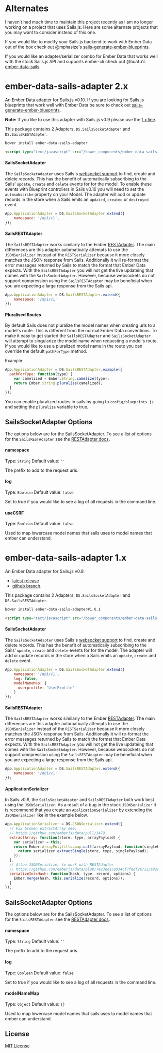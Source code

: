 Alternates
============================

I haven't had much time to maintain this project recently as I am no longer working on a project that uses Sails.js. Here are some alternate projects that you may want to consider instead of this one.

If you would like to modify your Sails.js backend to work with Ember Data out of the box check out @mphasize's [sails-generate-ember-blueprints](https://github.com/mphasize/sails-generate-ember-blueprints).

If you would like an adapter/serializer combo for Ember Data that works well with the stock Sails.js API and supports ember-cli check out @huafu's [ember-data-sails](https://github.com/huafu/ember-data-sails)


ember-data-sails-adapter 2.x
============================

An Ember Data adapter for Sails.js v0.10. If you are looking for Sails.js blueprints that work well with Ember Data be sure to check out [sails-generate-ember-blueprints](https://github.com/mphasize/sails-generate-ember-blueprints).

**Note:** If you like to use this adapter with Sails.js v0.9 please use the [1.x line](https://github.com/bmac/ember-data-sails-adapter#ember-data-sails-adapter-1x).

This package contains 2 Adapters, `DS.SailsSocketAdapter` and `DS.SailsRESTAdapter`. 

```bash
bower install ember-data-sails-adapter
```

```html
<script type="text/javascript" src="/bower_components/ember-data-sails-adapter/ember-data-sails-adapter.js"></script>
```

#### SailsSocketAdapter

The `SailsSocketAdapter` uses Sails's [websocket support](http://sailsjs.org/#!documentation/sockets) to find, create and delete records. This has the benefit of automatically subscribing to the Sails' `update`, `create` and `delete` events for for the model. To enable these events with Blueprint controllers in Sails v0.10 you will need to set the `autosubscribe` property on your Model. The adapter will add or update records in the store when a Sails emits an `updated`, `created` or `destroyed` event.

```javascript
App.ApplicationAdapter = DS.SailsSocketAdapter.extend({
    namespace: '/api/v1',
});
```

#### SailsRESTAdapter

The `SailsRESTAdapter` works similarly to the Ember [RESTAdapter](http://emberjs.com/api/data/classes/DS.RESTAdapter.html). The main differences are this adapter automatically attempts to use the `JSONSerializer` instead of the `RESTSerializer` because it more closely matches the JSON response from Sails. Additionally it will re-format the error messages returned by Sails to match the format that Ember Data expects. With the `SailsRESTAdapter` you will not get the live updateing that comes with the  `SailsSocketAdapter`. However, because websockets do not support compression using the `SailsRESTAdapter` may be beneficial when you are expecting a large response from the Sails api.

```javascript
App.ApplicationAdapter = DS.SailsRESTAdapter.extend({
    namespace: '/api/v1'
});
```

#### Pluralised Routes

By default Sails does not pluralize the model names when creating urls
to a model's route. This is different from the normal Ember Data
conventions. To make it easy to get started the `SailsRESTAdapter` and
`SailsSocketAdapter` will attempt to singularize the model name when
requesting a model's route. If you would like to use a pluralized
model name in the route you can override the default `pathForType`
method.

Example

```js
App.ApplicationAdapter = DS.SailsRESTAdapter.example({
  pathForType: function(type) {
    var camelized = Ember.String.camelize(type);
    return Ember.String.pluralize(camelized);
  }
});
```

You can enable pluralized routes in sails by going to
`config/blueprints.js` and setting the `pluralize` variable to true.

## SailsSocketAdapter Options
The options below are for the SailsSocketAdapter. To see a list of options for the `SailsRESTAdapter` see the [RESTAdapter docs](http://emberjs.com/api/data/classes/DS.RESTAdapter.html).

#### namespace
Type: `String`
Default value: `''`

The prefix to add to the request uris.

#### log
Type: `Boolean`
Default value: `false`

Set to true if you would like to see a log of all requests in the command line.

#### useCSRF
Type: `Boolean`
Default value: `false`

Used to map lowercase model names that sails uses to model names that ember can understand.


ember-data-sails-adapter 1.x
============================

An Ember Data adapter for Sails.js v0.9. 
- [latest release](https://github.com/bmac/ember-data-sails-adapter/releases/tag/1.0.0)
- [github branch](https://github.com/bmac/ember-data-sails-adapter/tree/1.x-master).

This package contains 2 Adapters, `DS.SailsSocketAdapter` and `DS.SailsRESTAdapter`. 

```bash
bower install ember-data-sails-adapter#1.0.1
```

```html
<script type="text/javascript" src="/bower_components/ember-data-sails-adapter/ember-data-sails-adapter.js"></script>
```

#### SailsSocketAdapter

The `SailsSocketAdapter` uses Sails's [websocket support](http://sailsjs.org/#!documentation/sockets) to find, create and delete records. This has the benefit of automatically subscribing to the Sails' `update`, `create` and `delete` events for for the model. The adapter will add or update records in the store when a Sails emits an `update`, `create` and `delete` event.

```javascript
App.ApplicationAdapter = DS.SailsSocketAdapter.extend({
    namespace: '/api/v1',
    log: false,
    modelNameMap: {
      userprofile: 'UserProfile'
    }
});
```

#### SailsRESTAdapter

The `SailsRESTAdapter` works similarly to the Ember [RESTAdapter](http://emberjs.com/api/data/classes/DS.RESTAdapter.html). The main differences are this adapter automatically attempts to use the `JSONSerializer` instead of the `RESTSerializer` because it more closely matches the JSON response from Sails. Additionally it will re-format the error messages returned by Sails to match the format that Ember Data expects. With the `SailsRESTAdapter` you will not get the live updateing that comes with the  `SailsSocketAdapter`. However, because websockets do not support compression using the `SailsRESTAdapter` may be beneficial when you are expecting a large response from the Sails api.

```javascript
App.ApplicationAdapter = DS.SailsRESTAdapter.extend({
    namespace: '/api/v1'
});
```

#### ApplicationSerializer
In Sails v0.9, the `SailsSocketAdapter` and `SailsRESTAdapter` both work best using the `JSONSerializer`. As a result of a bug in the stock `JSONSerializer` it is recommend that you create an `ApplicationSerializer` by extending the `JSONSerializer` like in the example below.

```javascript
App.ApplicationSerializer = DS.JSONSerializer.extend({
  // Fix broken extractArray see:
  // https://github.com/emberjs/data/pull/1479
  extractArray: function(store, type, arrayPayload) {
    var serializer = this;
    return Ember.ArrayPolyfills.map.call(arrayPayload, function(singlePayload) {
      return serializer.extractSingle(store, type, singlePayload);
    });
  },
  // Allow JSONSerializer to work with RESTAdapter
  // https://github.com/emberjs/data/blob/7e83ed158034cf7fedf2a7113a82de5d5ce67e76/packages/ember-data/lib/adapters/rest_adapter.js#L379
  serializeIntoHash: function(hash, type, record, options) {
    Ember.merge(hash, this.serialize(record, options));
  }
});
```


## SailsSocketAdapter Options
The options below are for the SailsSocketAdapter. To see a list of options for the `SailsRESTAdapter` see the [RESTAdapter docs](http://emberjs.com/api/data/classes/DS.RESTAdapter.html).

#### namespace
Type: `String`
Default value: `''`

The prefix to add to the request uris.

#### log
Type: `Boolean`
Default value: `false`

Set to true if you would like to see a log of all requests in the command line.

#### modelNameMap
Type: `Object`
Default value: `{}`

Used to map lowercase model names that sails uses to model names that ember can understand.

## License
[MIT License](http://en.wikipedia.org/wiki/MIT_License)
